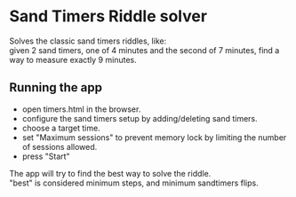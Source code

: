 
Sand Timers Riddle solver
=========================

Solves the classic sand timers riddles, like:  
given 2 sand timers, one of 4 minutes and the second of 7 minutes, find a way to measure exactly 9 minutes.

Running the app
---------------

* open timers.html in the browser.
* configure the sand timers setup by adding/deleting sand timers.
* choose a target time.
* set "Maximum sessions" to prevent memory lock by limiting the number of sessions allowed.
* press "Start"

The app will try to find the best way to solve the riddle.  
"best" is considered minimum steps, and minimum sandtimers flips.